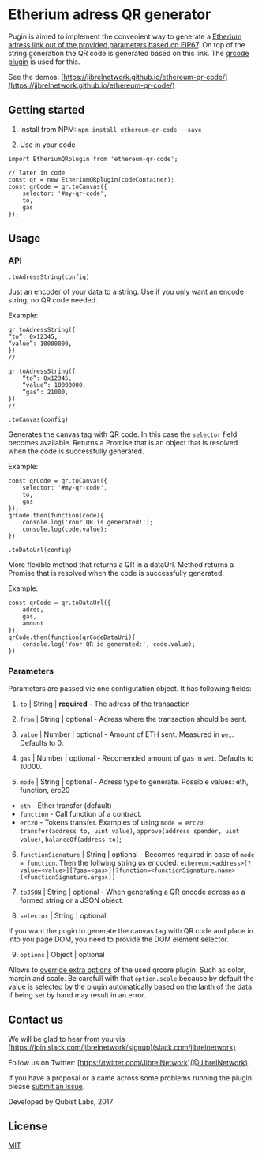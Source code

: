 # Etherium adress QR generator

Pugin is aimed to implement the convenient way to generate a [Etherium adress link out of the provided parameters based on EIP67](https://github.com/ethereum/EIPs/issues/67).
On top of the string generation the QR code is generated based on this link. The [qrcode plugin](https://www.npmjs.com/package/qrcode) is used for this.

See the demos: [https://jibrelnetwork.github.io/ethereum-qr-code/](https://jibrelnetwork.github.io/ethereum-qr-code/)


## Getting started

 1. Install from NPM: `npm install ethereum-qr-code --save`

 2. Use in your code

```
import EtheriumQRplugin from 'ethereum-qr-code';

// later in code
const qr = new EtheriumQRplugin(codeContainer);
const qrCode = qr.toCanvas({
    selector: '#my-qr-code',
    to,
    gas
});

```

## Usage

### API

`.toAdressString(config)`

Just an encoder of your data to a string. Use if you only want an encode string, no QR code needed.

Example:

```
qr.toAdressString({
“to”: 0x12345,
“value”: 10000000,
})
//

qr.toAdressString({
    “to”: 0x12345,
    “value”: 10000000,
    “gas”: 21000,
})
//
```
`.toCanvas(config)`

Generates the canvas tag with QR code. In this case the `selector` field becomes available.
Returns a Promise that is an object that is resolved when the code is successfully generated.

Example:

```
const qrCode = qr.toCanvas({
    selector: '#my-qr-code',
    to,
    gas
});
qrCode.then(function(code){
    console.log('Your QR is generated!');
    console.log(code.value);
})
```

`.toDataUrl(config)`

More flexible method that returns a QR in a dataUrl.
Method returns a Promise that is resolved when the code is successfully generated.

Example:

```
const qrCode = qr.toDataUrl({
    adres,
    gas,
    amount
});
qrCode.then(function(qrCodeDataUri){
    console.log('Your QR id generated:', code.value);
})
```

### Parameters

Parameters are passed vie one configutation object. It has following fields:

 1. `to` | String | **required** - The adress of the transaction

 2. `from` | String | optional - Adress where the transaction should be sent.

 3. `value` | Number | optional - Amount of ETH sent. Measured in `wei`. Defaults to 0.

 4. `gas` | Number | optional - Recomended amount of gas in `wei`. Defaults to 10000.

 5. `mode` | String | optional - Adress type to generate. Possible values: eth, function, erc20

 - `eth` - Ether transfer (default)
 - `function` - Call function of a contract.
 - `erc20` - Tokens transfer. Examples of using `mode = erc20`: `transfer(address to, uint value)`, `approve(address spender, uint value)`, `balanceOf(address to)`;

 6. `functionSignature` | String | optional - Becomes required in case of `mode = function`. Then the follwing string us encoded: `ethereum:<address>[?value=<value>][?gas=<gas>][?function=<functionSignature.name>(<functionSignature.args>)]`

 7. `toJSON`  | String | optional - When generating a QR encode adress as a formed string or a JSON object.

 8. `selector` | String | optional

 If you want the pugin to generate the canvas tag with QR code and place in into you page DOM, you need to provide the DOM element selector.

 9. `options` | Object | optional

Allows to [override extra options](https://www.npmjs.com/package/qrcode#options-9) of the used qrcore plugin. Such as color, margin and scale. Be carefull with that `option.scale` because by default the value is selected by the plugin automatically based on the lanth of the data. If being set by hand may result in an error.


## Contact us

We will be glad to hear from you via [https://join.slack.com/jibrelnetwork/signup](slack.com/jibrelnetwork)

Follow us on Twitter: [https://twitter.com/JibrelNetwork](@JibrelNetwork).

If you have a proposal or a came across some problems running the plugin please [submit an issue](https://github.com/jibrelnetwork/ethereum-qr-code/issues).


Developed by Qubist Labs, 2017

## License 

[MIT](LICENSE.md)